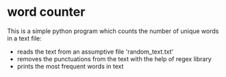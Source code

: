# word counter
This is a simple python program which counts the number of unique words in a text file:
* reads the text from an assumptive file 'random_text.txt'
* removes the punctuations from the text with the help of regex library
* prints the most frequent words in text 
